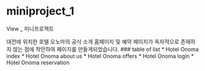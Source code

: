 # miniproject_1
View _ 미니프로젝트

<about project>
대전에 위치한 호텔 오노마의 공식 소개 홈페이지 및 예약 페이지가 독자적으로 존재하지 않는 점에 착안하여 페이지를 만들게되었습니다. 
### table of list
* Hotel Onoma index
* Hotel Onoma about us
* Hotel Onoma offers
* Hotel Onoma login
* Hotel Onoma reservation
